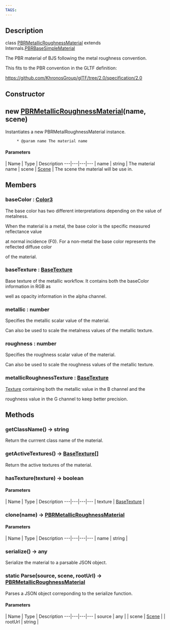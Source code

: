 ```yaml
---
TAGS:
---
```

## Description

class [PBRMetallicRoughnessMaterial](/classes/3.1/PBRMetallicRoughnessMaterial) extends Internals.[PBRBaseSimpleMaterial](/classes/3.1/PBRBaseSimpleMaterial)

The PBR material of BJS following the metal roughness convention.

This fits to the PBR convention in the GLTF definition:

https://github.com/KhronosGroup/glTF/tree/2.0/specification/2.0

## Constructor

## new [PBRMetallicRoughnessMaterial](/classes/3.1/PBRMetallicRoughnessMaterial)(name, scene)

Instantiates a new PBRMetalRoughnessMaterial instance.

         * @param name The material name

#### Parameters
 | Name | Type | Description
---|---|---|---
 | name | string |  The material name
 | scene | [Scene](/classes/3.1/Scene) |  The scene the material will be use in.
## Members

### baseColor : [Color3](/classes/3.1/Color3)

The base color has two different interpretations depending on the value of metalness.

When the material is a metal, the base color is the specific measured reflectance value

at normal incidence (F0). For a non-metal the base color represents the reflected diffuse color

of the material.
### baseTexture : [BaseTexture](/classes/3.1/BaseTexture)

Base texture of the metallic workflow. It contains both the baseColor information in RGB as

well as opacity information in the alpha channel.
### metallic : number

Specifies the metallic scalar value of the material.

Can also be used to scale the metalness values of the metallic texture.
### roughness : number

Specifies the roughness scalar value of the material.

Can also be used to scale the roughness values of the metallic texture.
### metallicRoughnessTexture : [BaseTexture](/classes/3.1/BaseTexture)

[Texture](/classes/3.1/Texture) containing both the metallic value in the B channel and the

roughness value in the G channel to keep better precision.
## Methods

### getClassName() &rarr; string

Return the currrent class name of the material.
### getActiveTextures() &rarr; [BaseTexture](/classes/3.1/BaseTexture)[]

Return the active textures of the material.
### hasTexture(texture) &rarr; boolean



#### Parameters
 | Name | Type | Description
---|---|---|---
 | texture | [BaseTexture](/classes/3.1/BaseTexture) | 

### clone(name) &rarr; [PBRMetallicRoughnessMaterial](/classes/3.1/PBRMetallicRoughnessMaterial)



#### Parameters
 | Name | Type | Description
---|---|---|---
 | name | string | 

### serialize() &rarr; any

Serialize the material to a parsable JSON object.
### static Parse(source, scene, rootUrl) &rarr; [PBRMetallicRoughnessMaterial](/classes/3.1/PBRMetallicRoughnessMaterial)

Parses a JSON object correponding to the serialize function.

#### Parameters
 | Name | Type | Description
---|---|---|---
 | source | any | 
 | scene | [Scene](/classes/3.1/Scene) | 
 | rootUrl | string | 
